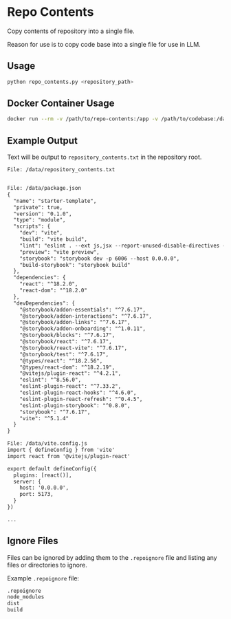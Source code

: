 # Repo Contents

Copy contents of repository into a single file.

Reason for use is to copy code base into a single file for use in LLM.

## Usage

```bash
python repo_contents.py <repository_path>
```

## Docker Container Usage

```bash
docker run --rm -v /path/to/repo-contents:/app -v /path/to/codebase:/data -w /app python:3.11-slim python repo_contents.py /data
```

## Example Output

Text will be output to `repository_contents.txt` in the repository root.

```txt
File: /data/repository_contents.txt


File: /data/package.json
{
  "name": "starter-template",
  "private": true,
  "version": "0.1.0",
  "type": "module",
  "scripts": {
    "dev": "vite",
    "build": "vite build",
    "lint": "eslint . --ext js,jsx --report-unused-disable-directives --max-warnings 0",
    "preview": "vite preview",
    "storybook": "storybook dev -p 6006 --host 0.0.0.0",
    "build-storybook": "storybook build"
  },
  "dependencies": {
    "react": "^18.2.0",
    "react-dom": "^18.2.0"
  },
  "devDependencies": {
    "@storybook/addon-essentials": "^7.6.17",
    "@storybook/addon-interactions": "^7.6.17",
    "@storybook/addon-links": "^7.6.17",
    "@storybook/addon-onboarding": "^1.0.11",
    "@storybook/blocks": "^7.6.17",
    "@storybook/react": "^7.6.17",
    "@storybook/react-vite": "^7.6.17",
    "@storybook/test": "^7.6.17",
    "@types/react": "^18.2.56",
    "@types/react-dom": "^18.2.19",
    "@vitejs/plugin-react": "^4.2.1",
    "eslint": "^8.56.0",
    "eslint-plugin-react": "^7.33.2",
    "eslint-plugin-react-hooks": "^4.6.0",
    "eslint-plugin-react-refresh": "^0.4.5",
    "eslint-plugin-storybook": "^0.8.0",
    "storybook": "^7.6.17",
    "vite": "^5.1.4"
  }
}

File: /data/vite.config.js
import { defineConfig } from 'vite'
import react from '@vitejs/plugin-react'

export default defineConfig({
  plugins: [react()],
  server: {
    host: '0.0.0.0',
    port: 5173,
  }
}) 

...
```

## Ignore Files

Files can be ignored by adding them to the `.repoignore` file and listing any files or directories to ignore.

Example `.repoignore` file:
```txt
.repoignore
node_modules
dist
build
```
